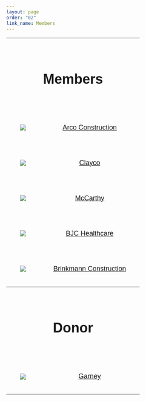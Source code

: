 ```yaml
---
layout: page
order: "02"
link_name: Members
---
```


<table class="member-icons col-md-6 offset-md-3 card">
    <tbody>
        <tr>
            <td colspan="2">
                <h1>Members</h1>
            </td>
        </tr>
        <tr>
            <td>
                <a href="http://arcoconstruction.com/"><img src="{{ '/files/member_logos/arco.png' | relative_url}}"/></a>
            </td>
            <td>
                <a href="http://arcoconstruction.com/">Arco Construction</a>
            </td>
        </tr>
        <tr>
            <td>
                <a href="https://claycorp.com/"><img src="{{ '/files/member_logos/clayco.jpg' | relative_url}}"/></a>
            </td>
            <td>
                <a href="https://claycorp.com/">Clayco</a>
            </td>
        </tr>
        <tr>
            <td>
                <a href="https://www.mccarthy.com/"><img src="{{ '/files/member_logos/mccarthy.jpg' | relative_url}}"/></a>
            </td>
            <td>
                <a href="https://www.mccarthy.com/">McCarthy</a>
            </td>
        </tr>
        <tr>
            <td>
                <a href="https://www.bjc.org/"><img src="{{ '/files/member_logos/bjc.jpg' | relative_url}}"/></a>
            </td>
            <td>
                <a href="https://www.bjc.org/">BJC Healthcare</a>
            </td>
        </tr>
        <tr>
            <td>
                <a href="https://brinkmannconstructors.com/"><img src="{{ '/files/member_logos/brinkmann.png' | relative_url}}"/></a>
            </td>
            <td>
                <a href="https://brinkmannconstructors.com/">Brinkmann Construction</a>
            </td>
        </tr>
        <tr style="border-top: 2px solid darkgrey;">
            <td colspan="2">
                <h1>Donor</h1>
            </td>
        </tr>
        <tr>
            <td>
                <a href="https://www.garney.com/"><img src="{{ '/files/member_logos/garney.png' | relative_url}}"/></a>
            </td>
            <td>
                <a href="https://www.garney.com/">Garney</a>
            </td>
        </tr>
    </tbody>
</table>

<style>
    table.member-icons img {
        max-height: 4em;
    }
    table.member-icons td {
        padding: 2em;
        text-align: center;
        font-size: large;
        font-family: Impact, Charcoal, sans-serif;
    }
    body {
        background-image: url({{ '/files/backgrounds/architecture-22039_1920.jpg' | relative_url }});
        background-repeat: no-repeat;
        background-size: cover;
    }
</style>
